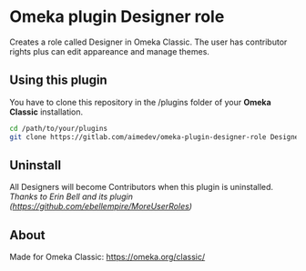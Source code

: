 # Omeka plugin Designer role

Creates a role called Designer in Omeka Classic. The user has contributor rights plus can edit appareance and manage themes.

## Using this plugin

You have to clone this repository in the /plugins folder of your **Omeka Classic** installation.

```bash
cd /path/to/your/plugins
git clone https://gitlab.com/aimedev/omeka-plugin-designer-role DesignerRole
```

## Uninstall

All Designers will become Contributors when this plugin is uninstalled.  
<i>Thanks to Erin Bell and its plugin (https://github.com/ebellempire/MoreUserRoles)</i>

## About

Made for Omeka Classic: https://omeka.org/classic/